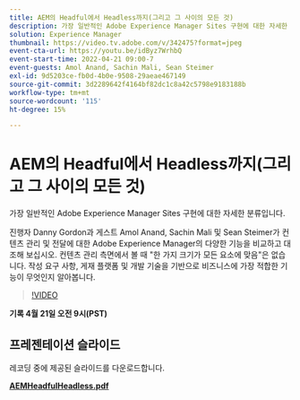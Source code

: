 ```yaml
---
title: AEM의 Headful에서 Headless까지(그리고 그 사이의 모든 것)
description: 가장 일반적인 Adobe Experience Manager Sites 구현에 대한 자세한 분류입니다.
solution: Experience Manager
thumbnail: https://video.tv.adobe.com/v/342475?format=jpeg
event-cta-url: https://youtu.be/idByz7WrhbQ
event-start-time: 2022-04-21 09:00-7
event-guests: Amol Anand, Sachin Mali, Sean Steimer
exl-id: 9d5203ce-fb0d-4b0e-9508-29aeae467149
source-git-commit: 3d2289642f4164bf82dc1c8a42c5798e9183188b
workflow-type: tm+mt
source-wordcount: '115'
ht-degree: 15%

---
```


# AEM의 Headful에서 Headless까지(그리고 그 사이의 모든 것)

가장 일반적인 Adobe Experience Manager Sites 구현에 대한 자세한 분류입니다.

진행자 Danny Gordon과 게스트 Amol Anand, Sachin Mali 및 Sean Steimer가 컨텐츠 관리 및 전달에 대한 Adobe Experience Manager의 다양한 기능을 비교하고 대조해 보십시오. 컨텐츠 관리 측면에서 볼 때 &quot;한 가지 크기가 모든 요소에 맞음&quot;은 없습니다. 작성 요구 사항, 게재 플랫폼 및 개발 기술을 기반으로 비즈니스에 가장 적합한 기능이 무엇인지 알아봅니다.

>[!VIDEO](https://video.tv.adobe.com/v/342475/?quality=12&learn=on)

**기록 4월 21일 오전 9시(PST)**

## 프레젠테이션 슬라이드

레코딩 중에 제공된 슬라이드를 다운로드합니다.

**[AEMHeadfulHeadless.pdf](../assets/documents/AEMHeadfulHeadless.pdf)**
